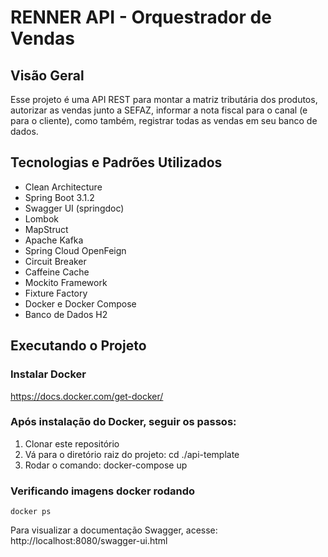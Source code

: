 # RENNER API - Orquestrador de Vendas

## Visão Geral
Esse projeto é uma API REST para montar a matriz tributária dos produtos, autorizar as vendas junto a SEFAZ, 
informar a nota fiscal para o canal (e para o cliente), como também, registrar todas as vendas em seu banco de dados.

## Tecnologias e Padrões Utilizados

* Clean Architecture
* Spring Boot 3.1.2
* Swagger UI (springdoc)
* Lombok
* MapStruct
* Apache Kafka
* Spring Cloud OpenFeign
* Circuit Breaker
* Caffeine Cache
* Mockito Framework
* Fixture Factory
* Docker e Docker Compose
* Banco de Dados H2

## Executando o Projeto

### Instalar Docker
https://docs.docker.com/get-docker/

### Após instalação do Docker, seguir os passos:
1. Clonar este repositório
2. Vá para o diretório raiz do projeto: cd ./api-template
3. Rodar o comando: docker-compose up

### Verificando imagens docker rodando
```
docker ps
```
Para visualizar a documentação Swagger, acesse: http://localhost:8080/swagger-ui.html

